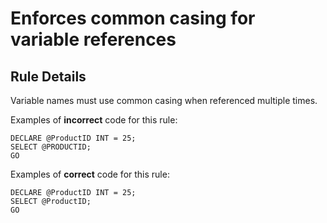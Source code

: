 # Enforces common casing for variable references

## Rule Details

Variable names must use common casing when referenced multiple times.

Examples of **incorrect** code for this rule:

```tsql
DECLARE @ProductID INT = 25;
SELECT @PRODUCTID;
GO
```

Examples of **correct** code for this rule:

```tsql
DECLARE @ProductID INT = 25;
SELECT @ProductID;
GO
```

